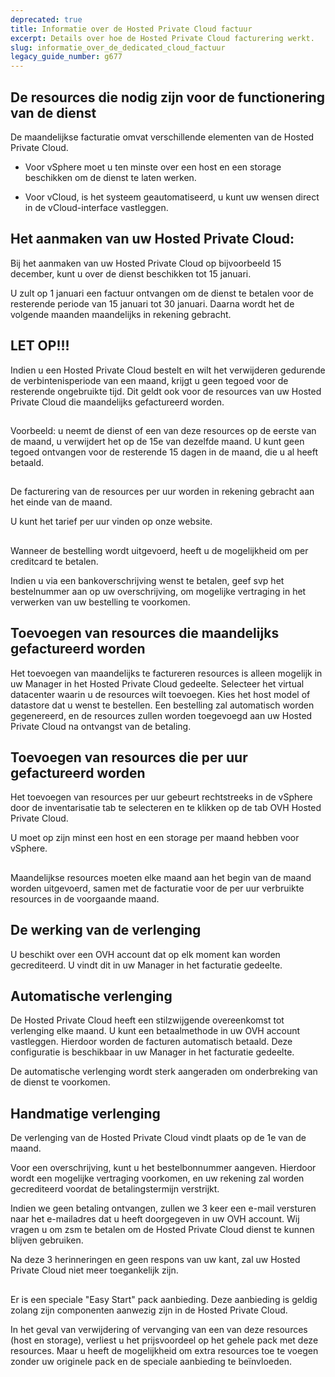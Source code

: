 ```yaml
---
deprecated: true
title: Informatie over de Hosted Private Cloud factuur
excerpt: Details over hoe de Hosted Private Cloud facturering werkt.
slug: informatie_over_de_dedicated_cloud_factuur
legacy_guide_number: g677
---
```



## 


## De resources die nodig zijn voor de functionering van de dienst
De maandelijkse facturatie omvat verschillende elementen van de Hosted Private Cloud.


- Voor vSphere moet u ten minste over een host en een storage beschikken om de dienst te laten werken.

- Voor vCloud, is het systeem geautomatiseerd, u kunt uw wensen direct in de vCloud-interface vastleggen.




## Het aanmaken van uw Hosted Private Cloud:
Bij het aanmaken van uw Hosted Private Cloud op bijvoorbeeld 15 december, kunt u over de dienst beschikken tot 15 januari.

U zult op 1 januari een factuur ontvangen om de dienst te betalen voor de resterende periode van 15 januari tot 30 januari. Daarna wordt het de volgende maanden maandelijks in rekening gebracht.

## LET OP!!!
Indien u een Hosted Private Cloud bestelt en wilt het verwijderen gedurende de verbintenisperiode van een maand, krijgt u geen tegoed voor de resterende ongebruikte tijd.
Dit geldt ook voor de resources van uw Hosted Private Cloud die maandelijks gefactureerd worden.


## 
Voorbeeld: u neemt de dienst of een van deze resources op de eerste van de maand, u verwijdert het op de 15e van dezelfde maand. U kunt geen tegoed ontvangen voor de resterende 15 dagen in de maand, die u al heeft betaald.


## 
De facturering van de resources per uur worden in rekening gebracht aan het einde van de maand.

U kunt het tarief per uur vinden op onze website.


## 
Wanneer de bestelling wordt uitgevoerd, heeft u de mogelijkheid om per creditcard te betalen.

Indien u via een bankoverschrijving wenst te betalen, geef svp het bestelnummer aan op uw overschrijving, om mogelijke vertraging in het verwerken van uw bestelling te voorkomen.


## Toevoegen van resources die maandelijks gefactureerd worden
Het toevoegen van maandelijks te factureren resources is alleen mogelijk in uw Manager in het Hosted Private Cloud gedeelte.
Selecteer het virtual datacenter waarin u de resources wilt toevoegen. Kies het host model of datastore dat u wenst te bestellen. Een bestelling zal automatisch worden gegenereerd, en de resources zullen worden toegevoegd aan uw Hosted Private Cloud na ontvangst van de betaling.


## Toevoegen van resources die per uur gefactureerd worden
Het toevoegen van resources per uur gebeurt rechtstreeks in de vSphere door de inventarisatie tab te selecteren en te klikken op de tab OVH Hosted Private Cloud.

U moet op zijn minst een host en een storage per maand hebben voor vSphere.


## 
Maandelijkse resources moeten elke maand aan het begin van de maand worden uitgevoerd, samen met de facturatie voor de per uur verbruikte resources in de voorgaande maand.


## De werking van de verlenging
U beschikt over een OVH account dat op elk moment kan worden gecrediteerd.
U vindt dit in uw Manager in het facturatie gedeelte.


## Automatische verlenging
De Hosted Private Cloud heeft een stilzwijgende overeenkomst tot verlenging elke maand. U kunt een betaalmethode in uw OVH account vastleggen.
Hierdoor worden de facturen automatisch betaald.
Deze configuratie is beschikbaar in uw Manager in het facturatie gedeelte.

De automatische verlenging wordt sterk aangeraden om onderbreking van de dienst te voorkomen.


## Handmatige verlenging
De verlenging van de Hosted Private Cloud vindt plaats op de 1e van de maand.

Voor een overschrijving, kunt u het bestelbonnummer aangeven. Hierdoor wordt een mogelijke vertraging voorkomen, en uw rekening zal worden gecrediteerd voordat de betalingstermijn verstrijkt.

Indien we geen betaling ontvangen, zullen we 3 keer een e-mail versturen naar het e-mailadres dat u heeft doorgegeven in uw OVH account. Wij vragen u om zsm te betalen om de Hosted Private Cloud dienst te kunnen blijven gebruiken.

Na deze 3 herinneringen en geen respons van uw kant, zal uw Hosted Private Cloud niet meer toegankelijk zijn.


## 
Er is een speciale "Easy Start" pack aanbieding. 
Deze aanbieding is geldig zolang zijn componenten aanwezig zijn in de Hosted Private Cloud.

In het geval van verwijdering of vervanging van een van deze resources (host en storage), verliest u het prijsvoordeel op het gehele pack met deze resources. Maar u heeft de mogelijkheid om extra resources toe te voegen zonder uw originele pack en de speciale aanbieding te beïnvloeden.

